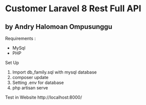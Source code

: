 # Customer Laravel 8 Rest Full API 
## by Andry Halomoan Ompusunggu

Requirements : 
- MySql
- PHP

Set Up
1. Import db_family.sql with mysql database
2. composer update
3. Setting  .env for database
4. php artisan serve

Test in Website
http://localhost:8000/